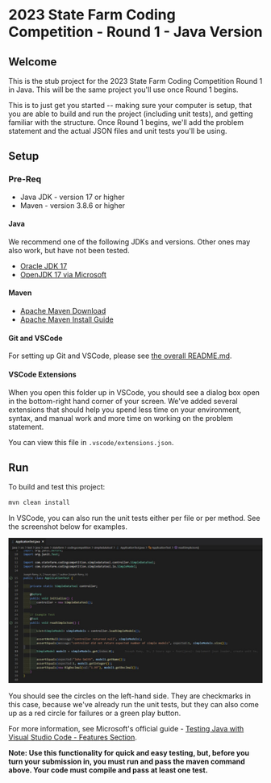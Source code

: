 # 2023 State Farm Coding Competition - Round 1 - Java Version

## Welcome

This is the stub project for the 2023 State Farm Coding Competition Round 1 in Java. This will be the same project you'll use once Round 1 begins.

This is to just get you started -- making sure your computer is setup, that you are able to build and run the project (including unit tests), and getting familiar with the structure. Once Round 1 begins, we'll add the problem statement and the actual JSON files and unit tests you'll be using.

## Setup

### Pre-Req

- Java JDK - version 17 or higher
- Maven - version 3.8.6 or higher

#### Java

We recommend one of the following JDKs and versions. Other ones may also work, but have not been tested.

- [Oracle JDK 17](https://www.oracle.com/java/technologies/downloads/#jdk17-windows)
- [OpenJDK 17 via Microsoft](https://learn.microsoft.com/en-us/java/openjdk/download#openjdk-17)

#### Maven

- [Apache Maven Download](https://maven.apache.org/download.cgi)
- [Apache Maven Install Guide](https://maven.apache.org/install.html)

#### Git and VSCode

For setting up Git and VSCode, please see [the overall README.md](../README.md).

#### VSCode Extensions

When you open this folder up in VSCode, you should see a dialog box open in the bottom-right hand corner of your screen. We've added several extensions that should help you spend less time on your environment, syntax, and manual work and more time on working on the problem statement.

You can view this file in `.vscode/extensions.json`.

## Run

To build and test this project:

```sh
mvn clean install
```

In VSCode, you can also run the unit tests either per file or per method. See the screenshot below for examples.

![Example JUnit buttons in VSCode](./Example-Run-JUnits-In-VSCode.jpg)

You should see the circles on the left-hand side. They are checkmarks in this case, because we've already run the unit tests, but they can also come up as a red circle for failures or a green play button.

For more information, see Microsoft's official guide - [Testing Java with Visual Studio Code - Features Section](https://code.visualstudio.com/docs/java/java-testing#_features).

**Note: Use this functionality for quick and easy testing, but, before you turn your submission in, you must run and pass the maven command above. Your code must compile and pass at least one test.**
